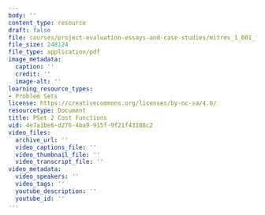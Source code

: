 ```yaml
---
body: ''
content_type: resource
draft: false
file: courses/project-evaluation-essays-and-case-studies/mitres_1_001_f23_pset2.pdf
file_size: 248124
file_type: application/pdf
image_metadata:
  caption: ''
  credit: ''
  image-alt: ''
learning_resource_types:
- Problem Sets
license: https://creativecommons.org/licenses/by-nc-sa/4.0/
resourcetype: Document
title: PSet 2 Cost Functions
uid: 4e7a1be6-d276-4ba9-915f-9f21f43188c2
video_files:
  archive_url: ''
  video_captions_file: ''
  video_thumbnail_file: ''
  video_transcript_file: ''
video_metadata:
  video_speakers: ''
  video_tags: ''
  youtube_description: ''
  youtube_id: ''
---
```

